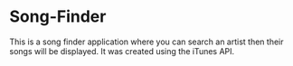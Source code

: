# Song-Finder
This is a song finder application where you can search an artist then their songs will be displayed. It was created using the iTunes API.
